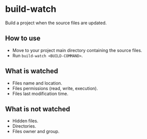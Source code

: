 # build-watch
Build a project when the source files are updated.

## How to use
* Move to your project main directory containing the source files.
* Run `build-watch <BUILD-COMMAND>`.

## What is watched
* Files name and location.
* Files permissions (read, write, execution).
* Files last modification time.

## What is not watched
* Hidden files.
* Directories.
* Files owner and group.
